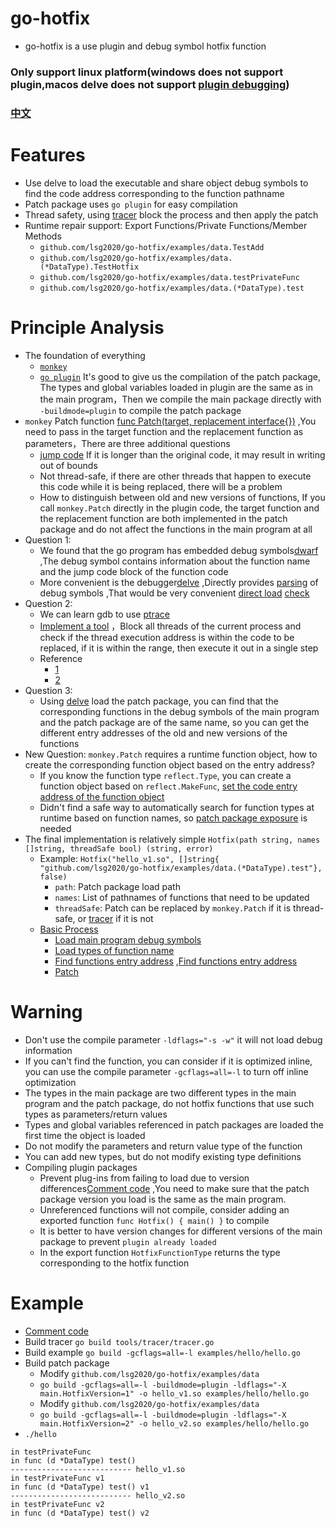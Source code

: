 # go-hotfix
* go-hotfix is a use plugin and debug symbol hotfix function

### Only support linux platform(windows does not support plugin,macos delve does not support [plugin debugging](https://github.com/go-delve/delve/issues/1628))
### [中文](http://github.com/lsg2020/go-hotfix/tree/master/README_CN.md)

# Features
* Use delve to load the executable and share object debug symbols to find the code address corresponding to the function pathname
* Patch package uses `go plugin` for easy compilation
* Thread safety, using [tracer](http://github.com/lsg2020/go-hotfix/tree/master/tools/tracer/tracer.go) block the process and then apply the patch
* Runtime repair support: Export Functions/Private Functions/Member Methods
  * `github.com/lsg2020/go-hotfix/examples/data.TestAdd`
  * `github.com/lsg2020/go-hotfix/examples/data.(*DataType).TestHotfix`
  * `github.com/lsg2020/go-hotfix/examples/data.testPrivateFunc`
  * `github.com/lsg2020/go-hotfix/examples/data.(*DataType).test`

# Principle Analysis
* The foundation of everything
    * [`monkey`](https://bou.ke/blog/monkey-patching-in-go/)
    * [`go plugin`](https://pkg.go.dev/plugin) It's good to give us the compilation of the patch package, The types and global variables loaded in plugin are the same as in the main program，Then we compile the main package directly with `-buildmode=plugin` to compile the patch package
* `monkey` Patch function [func Patch(target, replacement interface{})](https://github.com/bouk/monkey/blob/b118a17387657e860bb85a0f3dafd15cad03c266/examples/bleep.go#L12-L18) ,You need to pass in the target function and the replacement function as parameters，There are three additional questions
  * [jump code](https://github.com/bouk/monkey/blob/b118a17387657e860bb85a0f3dafd15cad03c266/monkey_amd64.go#L4-L17) If it is longer than the original code, it may result in writing out of bounds
  * Not thread-safe, if there are other threads that happen to execute this code while it is being replaced, there will be a problem
  * How to distinguish between old and new versions of functions, If you call `monkey.Patch` directly in the plugin code, the target function and the replacement function are both implemented in the patch package and do not affect the functions in the main program at all
* Question 1:
    * We found that the go program has embedded debug symbols[dwarf](http://dwarfstd.org/doc/dwarf-2.0.0.pdf) ,The debug symbol contains information about the function name and the jump code block of the function code
    * More convenient is the debugger[delve](https://github.com/go-delve/delve) ,Directly provides [parsing](https://github.com/go-delve/delve/blob/9d269791d5b9a821eb5cc5d868029bff6e59d231/pkg/proc/bininfo.go#L654) of debug symbols ,That would be very convenient [direct load](https://github.com/lsg2020/go-hotfix/blob/33e1482416241c52f2e78f6cb1afdb1484a83260/hotfix_linux.go#L30-L38) [check](https://github.com/lsg2020/go-hotfix/blob/33e1482416241c52f2e78f6cb1afdb1484a83260/hotfix_linux.go#L91-L96)
* Question 2:
    * We can learn gdb to use [ptrace](https://man7.org/linux/man-pages/man2/ptrace.2.html)
    * [Implement a tool](https://github.com/lsg2020/go-hotfix/blob/master/tools/tracer/tracer.go) ，Block all threads of the current process and check if the thread execution address is within the code to be replaced, if it is within the range, then execute it out in a single step
    * Reference
        * [1](https://stackoverflow.com/questions/18577956/how-to-use-ptrace-to-get-a-consistent-view-of-multiple-threads)
        * [2](https://xz.aliyun.com/t/9815)
* Question 3:
    * Using [delve](https://github.com/go-delve/delve) load the patch package, you can find that the corresponding functions in the debug symbols of the main program and the patch package are of the same name, so you can get the different entry addresses of the old and new versions of the functions
* New Question: `monkey.Patch` requires a runtime function object, how to create the corresponding function object based on the entry address?
    * If you know the function type `reflect.Type`, you can create a function object based on `reflect.MakeFunc`, [set the code entry address of the function object](https://github.com/AlaxLee/go-forceexport/blob/e177a7245604bc2cffffc17df1df86544042a510/go116/forceexport.go#L33-L53)
    * Didn't find a safe way to automatically search for function types at runtime based on function names, so [patch package exposure](https://github.com/lsg2020/go-hotfix/blob/33e1482416241c52f2e78f6cb1afdb1484a83260/examples/hello/hello.go#L17-L30) is needed
* The final implementation is relatively simple `Hotfix(path string, names []string, threadSafe bool) (string, error)`
    * Example: `Hotfix("hello_v1.so", []string{ "github.com/lsg2020/go-hotfix/examples/data.(*DataType).test"}, false)`
        * `path`: Patch package load path
        * `names`: List of pathnames of functions that need to be updated
        * `threadSafe`: Patch can be replaced by `monkey.Patch` if it is thread-safe, or [tracer](https://github.com/lsg2020/go-hotfix/blob/master/tools/tracer/tracer.go) if it is not
    * [Basic Process](https://github.com/lsg2020/go-hotfix/blob/33e1482416241c52f2e78f6cb1afdb1484a83260/hotfix_linux.go#L23-L103)
        * [Load main program debug symbols](https://github.com/lsg2020/go-hotfix/blob/33e1482416241c52f2e78f6cb1afdb1484a83260/hotfix_linux.go#L30-L38)
        * [Load types of function name](https://github.com/lsg2020/go-hotfix/blob/33e1482416241c52f2e78f6cb1afdb1484a83260/hotfix_linux.go#L41-L57)
        * [Find functions entry address](https://github.com/lsg2020/go-hotfix/blob/33e1482416241c52f2e78f6cb1afdb1484a83260/hotfix_linux.go#L60-L67) ,[Find functions entry address](https://github.com/lsg2020/go-hotfix/blob/33e1482416241c52f2e78f6cb1afdb1484a83260/hotfix_linux.go#L70-L89)
        * [Patch](https://github.com/lsg2020/go-hotfix/blob/33e1482416241c52f2e78f6cb1afdb1484a83260/hotfix_linux.go#L98-L102)


# Warning
* Don't use the compile parameter `-ldflags="-s -w"` it will not load debug information
* If you can't find the function, you can consider if it is optimized inline, you can use the compile parameter `-gcflags=all=-l` to turn off inline optimization
* The types in the main package are two different types in the main program and the patch package, do not hotfix functions that use such types as parameters/return values
* Types and global variables referenced in patch packages are loaded the first time the object is loaded
* Do not modify the parameters and return value type of the function
* You can add new types, but do not modify existing type definitions
* Compiling plugin packages
  * Prevent plug-ins from failing to load due to version differences[Comment code](https://github.com/golang/go/blob/fd6c556dc82253722a7f7b9f554a1892b0ede36e/src/runtime/plugin.go#L51-L56) ,You need to make sure that the patch package version you load is the same as the main program.
  * Unreferenced functions will not compile, consider adding an exported function `func Hotfix() { main() }` to compile
  * It is better to have version changes for different versions of the main package to prevent `plugin already loaded`
  * In the export function `HotfixFunctionType` returns the type corresponding to the hotfix function

# Example
* [Comment code](https://github.com/golang/go/blob/fd6c556dc82253722a7f7b9f554a1892b0ede36e/src/runtime/plugin.go#L51-L56)
* Build tracer `go build tools/tracer/tracer.go`
* Build example `go build -gcflags=all=-l examples/hello/hello.go`
* Build patch package
  * Modify `github.com/lsg2020/go-hotfix/examples/data`
  * `go build -gcflags=all=-l -buildmode=plugin -ldflags="-X main.HotfixVersion=1" -o hello_v1.so examples/hello/hello.go`
  * Modify `github.com/lsg2020/go-hotfix/examples/data`
  * `go build -gcflags=all=-l -buildmode=plugin -ldflags="-X main.HotfixVersion=2" -o hello_v2.so examples/hello/hello.go`
* `./hello`
```
in testPrivateFunc
in func (d *DataType) test()
--------------------------- hello_v1.so
in testPrivateFunc v1
in func (d *DataType) test() v1
--------------------------- hello_v2.so
in testPrivateFunc v2
in func (d *DataType) test() v2
```
